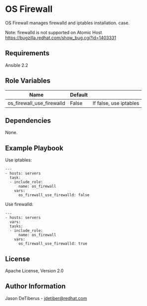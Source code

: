 OS Firewall
===========

OS Firewall manages firewalld and iptables installation.
case.

Note: firewalld is not supported on Atomic Host
https://bugzilla.redhat.com/show_bug.cgi?id=1403331

Requirements
------------

Ansible 2.2

Role Variables
--------------

| Name                      | Default |                                        |
|---------------------------|---------|----------------------------------------|
| os_firewall_use_firewalld | False   | If false, use iptables                 |

Dependencies
------------

None.

Example Playbook
----------------

Use iptables:
```
---
- hosts: servers
  task:
  - include_role:
      name: os_firewall
    vars:
      os_firewall_use_firewalld: false
```

Use firewalld:
```
---
- hosts: servers
  vars:
  tasks:
  - include_role:
      name: os_firewall
    vars:
      os_firewall_use_firewalld: true
```

License
-------

Apache License, Version 2.0

Author Information
------------------
Jason DeTiberus - jdetiber@redhat.com
